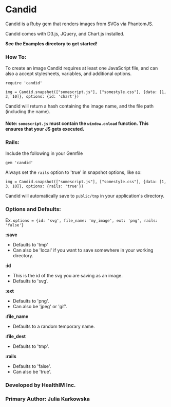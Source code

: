 # Candid

Candid is a Ruby gem that renders images from SVGs via PhantomJS. 

Candid comes with D3.js, JQuery, and Chart.js installed.

**See the Examples directory to get started!**

### How To:
To create an image Candid requires at least one JavaScript file, and can also a accept stylesheets, variables, and additional options. 

```
require 'candid'

img = Candid.snapshot(["somescript.js"], ["somestyle.css"], {data: [1, 3, 10]}, options: {id: 'chart'})
```
Candid will return a hash containing the image name, and the file path (including the name).

#### Note: `somescript.js` must contain the `window.onload` function. This ensures that your JS gets executed.

### Rails:
Include the following in your Gemfile

`gem 'candid'`

Always set the `rails` option to 'true' in snapshot options, like so:

`img = Candid.snapshot(["somescript.js"], ["somestyle.css"], {data: [1, 3, 10]}, options: {rails: 'true'})`

Candid will automatically save to `public/tmp` in your application's directory.

### Options and Defaults:
Ex. 
`options = {id: 'svg', file_name: 'my_image', ext: 'png', rails: 'false'}`


**:save**
- Defaults to 'tmp'
- Can also be 'local' if you want to save somewhere in your working directory.

**:id**
- This is the id of the svg you are saving as an image.
- Defaults to 'svg'.

**:ext**
- Defaults to 'png'.
- Can also be 'jpeg' or 'gif'.

**:file_name**
- Defaults to a random temporary name.
  
**:file_dest**
- Defaults to 'tmp'.

**:rails**
- Defaults to 'false'.
- Can also be 'true'.

### Developed by HealthIM Inc.
### Primary Author: Julia Karkowska

